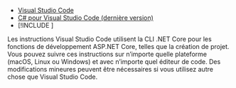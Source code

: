 * [Visual Studio Code](https://code.visualstudio.com/download)
* [C# pour Visual Studio Code (dernière version)](https://marketplace.visualstudio.com/items?itemName=ms-vscode.csharp)
* [!INCLUDE [](~/includes/3.0-SDK.md)]

Les instructions Visual Studio Code utilisent la CLI .NET Core pour les fonctions de développement ASP.NET Core, telles que la création de projet. Vous pouvez suivre ces instructions sur n’importe quelle plateforme (macOS, Linux ou Windows) et avec n’importe quel éditeur de code. Des modifications mineures peuvent être nécessaires si vous utilisez autre chose que Visual Studio Code.
